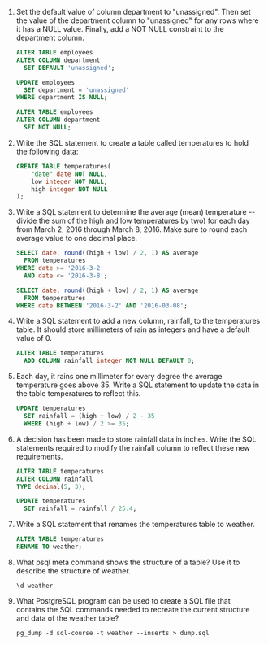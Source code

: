 1. Set the default value of column department to "unassigned". Then set the value of the department column to "unassigned" for any rows where it has a NULL value. Finally, add a NOT NULL constraint to the department column.

    ```sql
    ALTER TABLE employees
    ALTER COLUMN department
      SET DEFAULT 'unassigned';

    UPDATE employees
      SET department = 'unassigned'
    WHERE department IS NULL;

    ALTER TABLE employees
    ALTER COLUMN department
      SET NOT NULL;
    ```

1. Write the SQL statement to create a table called temperatures to hold the following data:

    ```sql
    CREATE TABLE temperatures(
        "date" date NOT NULL,
        low integer NOT NULL,
        high integer NOT NULL
    );
    ```

1. Write a SQL statement to determine the average (mean) temperature -- divide the sum of the high and low temperatures by two) for each day from March 2, 2016 through March 8, 2016. Make sure to round each average value to one decimal place.

    ```sql
    SELECT date, round((high + low) / 2, 1) AS average
      FROM temperatures
    WHERE date >= '2016-3-2'
      AND date <= '2016-3-8';

    SELECT date, round((high + low) / 2, 1) AS average
      FROM temperatures
    WHERE date BETWEEN '2016-3-2' AND '2016-03-08';
    ```

1. Write a SQL statement to add a new column, rainfall, to the temperatures table. It should store millimeters of rain as integers and have a default value of 0.

    ```sql
    ALTER TABLE temperatures
      ADD COLUMN rainfall integer NOT NULL DEFAULT 0;
    ```

1. Each day, it rains one millimeter for every degree the average temperature goes above 35. Write a SQL statement to update the data in the table temperatures to reflect this.

    ```sql
    UPDATE temperatures
      SET rainfall = (high + low) / 2 - 35
      WHERE (high + low) / 2 >= 35;
    ```

1. A decision has been made to store rainfall data in inches. Write the SQL statements required to modify the rainfall column to reflect these new requirements.

    ```sql
    ALTER TABLE temperatures
    ALTER COLUMN rainfall
    TYPE decimal(5, 3);

    UPDATE temperatures
      SET rainfall = rainfall / 25.4;

    ```

1. Write a SQL statement that renames the temperatures table to weather.

    ```sql
    ALTER TABLE temperatures
    RENAME TO weather;
    ```

1. What psql meta command shows the structure of a table? Use it to describe the structure of weather.

    `\d weather`

1. What PostgreSQL program can be used to create a SQL file that contains the SQL commands needed to recreate the current structure and data of the weather table?

    `pg_dump -d sql-course -t weather --inserts > dump.sql`